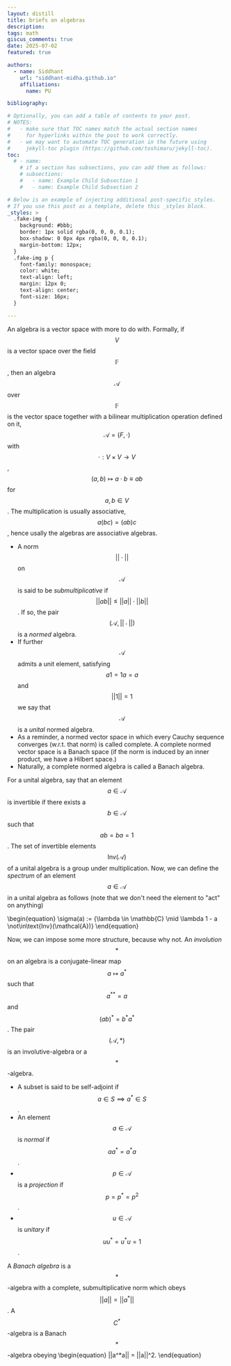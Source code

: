 ```yaml
---
layout: distill
title: briefs on algebras
description: 
tags: math
giscus_comments: true
date: 2025-07-02
featured: true

authors:
  - name: Siddhant
    url: "siddhant-midha.github.io"
    affiliations:
      name: PU

bibliography:  

# Optionally, you can add a table of contents to your post.
# NOTES:
#   - make sure that TOC names match the actual section names
#     for hyperlinks within the post to work correctly.
#   - we may want to automate TOC generation in the future using
#     jekyll-toc plugin (https://github.com/toshimaru/jekyll-toc).
toc:
  # - name: 
    # if a section has subsections, you can add them as follows:
    # subsections:
    #   - name: Example Child Subsection 1
    #   - name: Example Child Subsection 2

# Below is an example of injecting additional post-specific styles.
# If you use this post as a template, delete this _styles block.
_styles: >
  .fake-img {
    background: #bbb;
    border: 1px solid rgba(0, 0, 0, 0.1);
    box-shadow: 0 0px 4px rgba(0, 0, 0, 0.1);
    margin-bottom: 12px;
  }
  .fake-img p {
    font-family: monospace;
    color: white;
    text-align: left;
    margin: 12px 0;
    text-align: center;
    font-size: 16px;
  }

---
```


An algebra is a vector space with more to do with. Formally, if $$V$$ is a vector space over the field $$\mathbb{F}$$, then an algebra $$\mathcal{A}$$ over $$\mathbb{F}$$ is the vector space together with a bilinear multiplication operation defined on it, $$\mathcal{A} = 
(F,\cdot)$$ with $$\cdot: V\times V \to V$$, $$(a,b) \mapsto a\cdot b \equiv ab$$ for $$a,b\in V$$. The multiplication is usually associative, $$a(bc) = (ab)c$$, hence usally the algebras are associative algebras. 

- A norm $$||\cdot||$$ on $$\mathcal{A}$$ is said to be _submultiplicative_ if $$||ab|| \leq ||a|| \cdot ||b||$$. If so, the pair $$(\mathcal{A},||\cdot||)$$ is a _normed_ algebra. 
- If further $$\mathcal{A}$$ admits a unit element, satisfying $$a1 = 1a = a$$ and $$||1|| = 1$$ we say that $$\mathcal{A}$$ is a _unital_ normed algebra. 
- As a reminder, a normed vector space in which every Cauchy sequence converges (w.r.t. that norm) is called complete. A complete normed vector space is a Banach space (if the norm is induced by an inner product, we have a Hilbert space.)
- Naturally, a complete normed algebra is called a Banach algebra.

For a unital algebra, say that an element $$a\in\mathcal{A}$$ is invertible if there exists a $$b\in\mathcal{A}$$ such that $$ab = ba = 1$$. The set of invertible elements $$\text{Inv}(\mathcal{A})$$ of a unital algebra is a group under multiplication. Now, we can define the _spectrum_ of an element $$a\in\mathcal{A}$$ in a unital algebra as follows (note that we don't need the element to "act" on anything)

\begin{equation}
  \sigma(a) := \{\lambda \in \mathbb{C} \mid \lambda 1 - a \not\in\text{Inv}(\mathcal{A})\}
\end{equation}

Now, we can impose some more structure, because why not. An _involution_ $$*$$ on an algebra is a conjugate-linear map $$a\mapsto a^*$$ such that $$a^{**} = a$$ and $$(ab)^* = b^* a^*$$. The pair $$(\mathcal{A},*)$$ is an involutive-algebra or a $$*$$-algebra. 

- A subset is said to be self-adjoint if $$a\in S \implies a^*\in S$$. 
- An element $$a\in \mathcal{A}$$ is _normal_ if $$aa^* = a^* a$$. 
- $$p \in \mathcal{A}$$ is a _projection_ if $$p = p^* = p^2$$. 
- $$u \in \mathcal{A}$$ is _unitary_ if $$uu^* = u^*u = 1$$. 


A _Banach algebra_ is a $$*$$-algebra with a complete, submultiplicative norm which obeys $$||a|| = ||a^*||$$. A $$C^*$$-algebra is a Banach $$*$$-algebra obeying 
\begin{equation}
  ||a^*a|| = ||a||^2.
\end{equation}



